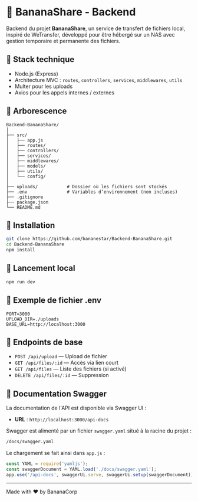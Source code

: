 # 🍌 BananaShare - Backend

Backend du projet **BananaShare**, un service de transfert de fichiers local, inspiré de WeTransfer, développé pour être hébergé sur un NAS avec gestion temporaire et permanente des fichiers.

## 🧩 Stack technique

- Node.js (Express)
- Architecture MVC : `routes`, `controllers`, `services`, `middlewares`, `utils`
- Multer pour les uploads
- Axios pour les appels internes / externes

## 📁 Arborescence

```
Backend-BananaShare/
│
├── src/
│   ├── app.js
│   ├── routes/
│   ├── controllers/
│   ├── services/
│   ├── middlewares/
│   ├── models/
│   ├── utils/
│   └── config/
│
├── uploads/           # Dossier où les fichiers sont stockés
├── .env               # Variables d’environnement (non incluses)
├── .gitignore
├── package.json
└── README.md
```

## 🚀 Installation

```bash
git clone https://github.com/bananestar/Backend-BananaShare.git
cd Backend-BananaShare
npm install
```

## 🧪 Lancement local

```bash
npm run dev
```

## 🔐 Exemple de fichier .env

```env
PORT=3000
UPLOAD_DIR=./uploads
BASE_URL=http://localhost:3000
```

## 📡 Endpoints de base

- `POST /api/upload` — Upload de fichier
- `GET /api/files/:id` — Accès via lien court
- `GET /api/files` — Liste des fichiers (si activé)
- `DELETE /api/files/:id` — Suppression

## 📘 Documentation Swagger

La documentation de l'API est disponible via Swagger UI :

- **URL** : `http://localhost:3000/api-docs`

Swagger est alimenté par un fichier `swagger.yaml` situé à la racine du projet :

```bash
/docs/swagger.yaml
```

Le chargement se fait ainsi dans `app.js` :

```js
const YAML = require('yamljs');
const swaggerDocument = YAML.load('./docs/swagger.yaml');
app.use('/api-docs', swaggerUi.serve, swaggerUi.setup(swaggerDocument));
```

---

Made with ❤️ by BananaCorp
